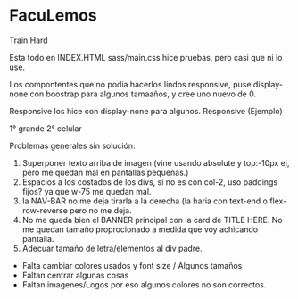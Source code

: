 # FacuLemos
Train Hard

Esta todo en INDEX.HTML
sass/main.css hice pruebas, pero casi que ni lo use. 

Los compontentes que no podia hacerlos lindos responsive, puse display-none con boostrap para algunos tamaaños, y cree uno nuevo de 0. 

Responsive los hice con display-none para algunos. 
Responsive (Ejemplo)
<!-- WHEY display -->
 1° grande
 2° celular 


Problemas generales sin solución:
1) Superponer texto arriba de imagen (vine usando absolute y top:-10px ej, pero me quedan mal en pantallas pequeñas.)
2) Espacios a los costados de los divs, si no es con col-2, uso paddings fijos? ya que w-75 me quedan mal.
3) la NAV-BAR no me deja tirarla a la derecha (la haria con text-end o flex-row-reverse pero no me deja. 
4) No me queda bien el BANNER principal con la card de TITLE HERE. No me quedan tamaño proprocionado a medida que voy achicando pantalla. 
5) Adecuar tamaño de letra/elementos al div padre.

- Falta cambiar colores usados y font size / Algunos tamaños
- Faltan centrar algunas cosas
- Faltan imagenes/Logos por eso algunos colores no son correctos. 
